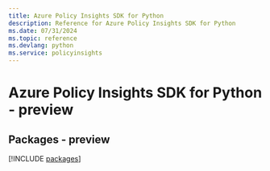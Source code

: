 ```yaml
---
title: Azure Policy Insights SDK for Python
description: Reference for Azure Policy Insights SDK for Python
ms.date: 07/31/2024
ms.topic: reference
ms.devlang: python
ms.service: policyinsights
---
```

# Azure Policy Insights SDK for Python - preview
## Packages - preview
[!INCLUDE [packages](policy-insights-index.md)]
